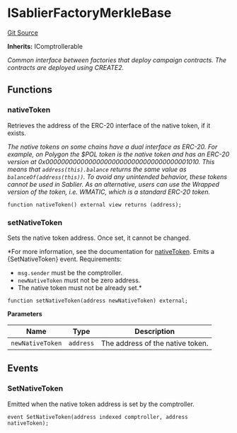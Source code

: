 # ISablierFactoryMerkleBase

[Git Source](https://github.com/sablier-labs/airdrops/blob/077c6b9766ef7693ba9e82a9e001dc0097709c01/src/interfaces/ISablierFactoryMerkleBase.sol)

**Inherits:** IComptrollerable

_Common interface between factories that deploy campaign contracts. The contracts are deployed using CREATE2._

## Functions

### nativeToken

Retrieves the address of the ERC-20 interface of the native token, if it exists.

_The native tokens on some chains have a dual interface as ERC-20. For example, on Polygon the $POL token is the native
token and has an ERC-20 version at 0x0000000000000000000000000000000000001010. This means that `address(this).balance`
returns the same value as `balanceOf(address(this))`. To avoid any unintended behavior, these tokens cannot be used in
Sablier. As an alternative, users can use the Wrapped version of the token, i.e. WMATIC, which is a standard ERC-20
token._

```solidity
function nativeToken() external view returns (address);
```

### setNativeToken

Sets the native token address. Once set, it cannot be changed.

\*For more information, see the documentation for
[nativeToken](/docs/reference/airdrops/contracts/interfaces/interface.ISablierFactoryMerkleBase.md#nativetoken). Emits a
{SetNativeToken} event. Requirements:

- `msg.sender` must be the comptroller.
- `newNativeToken` must not be zero address.
- The native token must not be already set.\*

```solidity
function setNativeToken(address newNativeToken) external;
```

**Parameters**

| Name             | Type      | Description                      |
| ---------------- | --------- | -------------------------------- |
| `newNativeToken` | `address` | The address of the native token. |

## Events

### SetNativeToken

Emitted when the native token address is set by the comptroller.

```solidity
event SetNativeToken(address indexed comptroller, address nativeToken);
```
